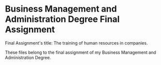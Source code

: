 # Business Management and Administration Degree Final Assignment

Final Assignment's title: The training of human resources in companies.

These files belong to the final assignment of my Business Management and Administration Degree.
